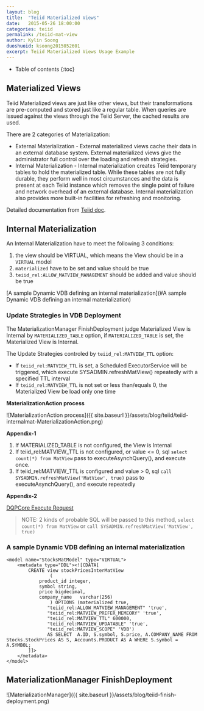 ```yaml
---
layout: blog
title:  "Teiid Materialized Views"
date:   2015-05-26 18:00:00
categories: teiid
permalink: /teiid-mat-view
author: Kylin Soong
duoshuoid: ksoong2015052601
excerpt: Teiid Materialized Views Usage Example
---
```


* Table of contents
{:toc}

## Materialized Views

Teiid Materialized views are just like other views, but their transformations are pre-computed and stored just like a regular table. When queries are issued against the views through the Teiid Server, the cached results are used.

There are 2 categories of Materialization:

* External Materialization - External materialized views cache their data in an external database system. External materialized views give the administrator full control over the loading and refresh strategies.
* Internal Materialization - Internal materialization creates Teiid temporary tables to hold the materialized table. While these tables are not fully durable, they perform well in most circumstances and the data is present at each Teiid instance which removes the single point of failure and network overhead of an external database. Internal materialization also provides more built-in facilities for refreshing and monitoring. 

Detailed documentation from [Teiid doc](https://teiid.gitbooks.io/documents/content/caching/Materialized_Views.html).

## Internal Materialization

An Internal Materialization have to meet the following 3 conditions:

1. the view should be VIRTUAL, which means the View should be in a `VIRTUAL` model
2. `materialized` have to be set and value should be true
3. `teiid_rel:ALLOW_MATVIEW_MANAGEMENT` should be added and value should be true

[A sample Dynamic VDB defining an internal materialization](#A sample Dynamic VDB defining an internal materialization)

### Update Strategies in VDB Deployment

The MaterializationManager FinishDeployment judge Materialized View is Internal by `MATERIALIZED_TABLE` option, if `MATERIALIZED_TABLE` is set, the Materialized View is Internal.

The Update Strategies controled by `teiid_rel:MATVIEW_TTL` option:

* If `teiid_rel:MATVIEW_TTL` is set, a Scheduled ExecutorService will be triggered, which execute SYSADMIN.refreshMatView() repeatedly with a specified TTL interval  
* If `teiid_rel:MATVIEW_TTL` is not set or less than/equals 0, the Materialized View be load only one time

**MaterializationAction process**

![MaterializationAction process]({{ site.baseurl }}/assets/blog/teiid/teiid-internalmat-MaterializationAction.png)

**Appendix-1**
 
1. If MATERIALIZED_TABLE is not configured, the View is Internal
2. If teiid_rel:MATVIEW_TTL is not configured, or value <= 0, sql `select count(*) from MatView` pass to executeAsynchQuery(), and execute once.
3. If teiid_rel:MATVIEW_TTL is configured and value > 0, sql `call SYSADMIN.refreshMatView('MatView', true)` pass to executeAsynchQuery(), and execute repeatedly

**Appendix-2**

[DQPCore Execute Request](http://ksoong.org/teiid-s-diagram/#dqpcore-execute-request)

> NOTE: 2 kinds of probable SQL will be passed to this method, `select count(*) from MatView` or `call SYSADMIN.refreshMatView('MatView', true)`

### A sample Dynamic VDB defining an internal materialization

~~~
<model name="StocksMatModel" type="VIRTUAL">
    <metadata type="DDL"><![CDATA[
        CREATE view stockPricesInterMatView
                (
            product_id integer,
            symbol string,
            price bigdecimal,
            company_name   varchar(256)
                ) OPTIONS (materialized true,         
               "teiid_rel:ALLOW_MATVIEW_MANAGEMENT" 'true', 
               "teiid_rel:MATVIEW_PREFER_MEMEORY" 'true',
               "teiid_rel:MATVIEW_TTL" 600000,
               "teiid_rel:MATVIEW_UPDATABLE" 'true', 
               "teiid_rel:MATVIEW_SCOPE" 'VDB')
               AS SELECT  A.ID, S.symbol, S.price, A.COMPANY_NAME FROM Stocks.StockPrices AS S, Accounts.PRODUCT AS A WHERE S.symbol = A.SYMBOL;
        ]]>
    </metadata>
</model>
~~~ 

## MaterializationManager FinishDeployment

![MaterializationManager]({{ site.baseurl }}/assets/blog/teiid-finish-deployment.png)
